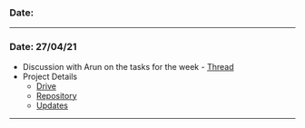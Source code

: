 ### Date: 

---

### Date: 27/04/21

- Discussion with Arun on the tasks for the week - [Thread](https://chat.civicdatalab.in/group/project-obi-phase-ii?msg=scR5nGqwkb8NgbmEP)
- Project Details
  - [Drive](https://drive.google.com/drive/folders/1mz4ISjwFD_aUDT-7Hh2AAJ5yctHZGcqD)
  - [Repository]()
  - [Updates]()

---
